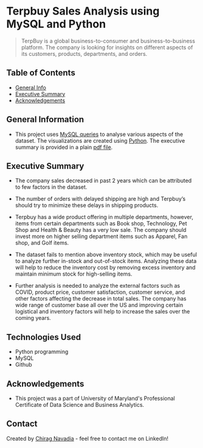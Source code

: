 # Terpbuy Sales Analysis using MySQL and Python 
> TerpBuy is a global business-to-consumer and business-to-business platform. The company is looking for insights on different aspects of its customers, products, departments, and orders.


## Table of Contents
* [General Info](#general-information)
* [Executive Summary](#executive-summary)
* [Acknowledgements](#acknowledgements)


## General Information
- This project uses [MySQL queries](https://github.com/drcnavad/MySQL_TerpbuySales/blob/main/TERPBUY%20PROJECT%20ASSIGNMENT.pdf) to analyse various aspects of the dataset. The visualizations are created using [Python](https://github.com/drcnavad/MySQL_TerpbuySales/blob/main/TERPBUY%20ASSIGNMENT.ipynb). The executive summary is provided in a plain [pdf file](https://github.com/drcnavad/MySQL_TerpbuySales/blob/main/Terpbuy%20Executive%20Summary.pdf).



## Executive Summary
* The company sales decreased in past 2 years which can be attributed to few factors in the dataset.

* The number of orders with delayed shipping are high and Terpbuy’s should try to minimize these delays in shipping products.

* Terpbuy has a wide product offering in multiple departments, however, items from certain departments such as Book shop, Technology, Pet Shop and Health & Beauty has a very low sale. The company should invest more on higher selling department items such as Apparel, Fan shop, and Golf items.

* The dataset fails to mention above inventory stock, which may be useful to analyze further in-stock and out-of-stock items. Analyzing these data will help to reduce the inventory cost by removing excess inventory and maintain minimum stock for high-selling items.

* Further analysis is needed to analyze the external factors such as COVID, product price, customer satisfaction, customer service, and other factors affecting the decrease in total sales. The company has wide range of customer base all over the US and improving certain logistical and inventory factors will help to increase the sales over the coming years.



## Technologies Used
- Python programming
- MySQL
- Github


## Acknowledgements

- This project was a part of University of Maryland's Professional Certificate of Data Science and Business Analytics.


## Contact
Created by [Chirag Navadia](https://www.linkedin.com/in/cnavadia/) - feel free to contact me on LinkedIn!
